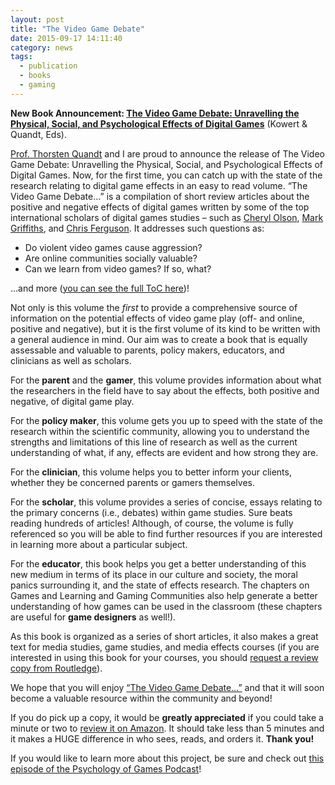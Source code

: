 ```yaml
---
layout: post
title: "The Video Game Debate"
date: 2015-09-17 14:11:40
category: news
tags:
  - publication
  - books
  - gaming
---
```


**New Book Announcement: [The Video Game Debate: Unravelling the Physical, Social, and Psychological Effects of Digital Games](http://www.amazon.com/The-Video-Game-Debate-Psychological/dp/1138831638/ref=as_sl_pc_tf_til?tag=rexmac-20&linkCode=w00&linkId=TPC3FPQLYQW5BBA6&creativeASIN=1138831638)** (Kowert & Quandt, Eds).

[Prof. Thorsten Quandt](https://www.uni-muenster.de/Kowi/en/personen/thorsten-quandt.html) and I are proud to announce the release of The Video Game Debate: Unravelling the Physical, Social, and Psychological Effects of Digital Games.  Now, for the first time, you can catch up with the state of the research relating to digital game effects in an easy to read volume. “The Video Game Debate…” is a compilation of short review articles about the positive and negative effects of digital games written by some of the top international scholars of digital games studies – such as [Cheryl Olson](http://www.drcherylolson.com/), [Mark Griffiths](http://www.ntu.ac.uk/apps/staff_profiles/staff_directory/125054-0/26/mark_griffiths.aspx), and [Chris Ferguson](http://www.stetson.edu/other/faculty/profiles/christopher-ferguson.php). It addresses such questions as:

* Do violent video games cause aggression?
* Are online communities socially valuable?
* Can we learn from video games? If so, what? 

…and more ([you can see the full ToC here](http://www.taylorandfrancis.com/books/details/9781138831636/))!
 
Not only is this volume the _first_ to provide a comprehensive source of information on the potential effects of video game play (off- and online, positive and negative), but it is the first volume of its kind to be written with a general audience in mind. Our aim was to create a book that is equally assessable and valuable to parents, policy makers, educators, and clinicians as well as scholars.  
 
For the **parent** and the **gamer**, this volume provides information about what the researchers in the field have to say about the effects, both positive and negative, of digital game play.
 
For the **policy maker**, this volume gets you up to speed with the state of the research within the scientific community, allowing you to understand the strengths and limitations of this line of research as well as the current understanding of what, if any, effects are evident and how strong they are.
 
For the **clinician**, this volume helps you to better inform your clients, whether they be concerned parents or gamers themselves.
 
For the **scholar**, this volume provides a series of concise, essays relating to the primary concerns (i.e., debates) within game studies. Sure beats reading hundreds of articles! Although, of course, the volume is fully referenced so you will be able to find further resources if you are interested in learning more about a particular subject.
 
For the **educator**, this book helps you get a better understanding of this new medium in terms of its place in our culture and society, the moral panics surrounding it, and the state of effects research. The chapters on Games and Learning and Gaming Communities also help generate a better understanding of how games can be used in the classroom (these chapters are useful for **game designers** as well!).
 
As this book is organized as a series of short articles, it also makes a great text for media studies, game studies, and media effects courses (if you are interested in using this book for your courses, you should [request a review copy from Routledge](http://www.taylorandfrancis.com/books/details/9781138831636/)).

We hope that you will enjoy [“The Video Game Debate…”](http://www.amazon.com/The-Video-Game-Debate-Psychological/dp/1138831638/ref=as_sl_pc_tf_til?tag=rexmac-20&linkCode=w00&linkId=TPC3FPQLYQW5BBA6&creativeASIN=1138831638) and that it will soon become a valuable resource within the community and beyond! 

If you do pick up a copy, it would be **greatly appreciated** if you could take a minute or two to [review it on Amazon](http://www.amazon.com/The-Video-Game-Debate-Psychological/dp/1138831638/ref=as_sl_pc_tf_til?tag=rexmac-20&linkCode=w00&linkId=TPC3FPQLYQW5BBA6&creativeASIN=1138831638). It should take less than 5 minutes and it makes a HUGE difference in who sees, reads, and orders it. **Thank you!**

If you would like to learn more about this project, be sure and check out [this episode of the Psychology of Games Podcast](http://www.psychologyofgames.com/2015/09/podcast-7-the-state-of-video-game-debates/)! 


 
